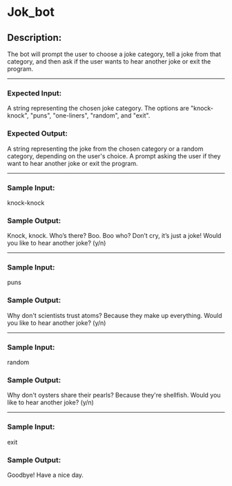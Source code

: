 # Jok_bot

## Description:

The bot will prompt the user to choose a joke category, tell a joke from that category, and then ask if the user wants to hear another joke or exit the program.

----
### Expected Input:

A string representing the chosen joke category. The options are "knock-knock", "puns", "one-liners", "random", and "exit".

### Expected Output:

A string representing the joke from the chosen category or a random category, depending on the user's choice.
A prompt asking the user if they want to hear another joke or exit the program.


----

### Sample Input:

knock-knock

### Sample Output:

Knock, knock. Who’s there? Boo. Boo who? Don’t cry, it’s just a joke!
Would you like to hear another joke? (y/n)

----

### Sample Input:

puns


### Sample Output:

Why don't scientists trust atoms? Because they make up everything.
Would you like to hear another joke? (y/n)

----

### Sample Input:

random


### Sample Output:

Why don't oysters share their pearls? Because they're shellfish.
Would you like to hear another joke? (y/n)

----

### Sample Input:
exit


### Sample Output:

Goodbye! Have a nice day.
